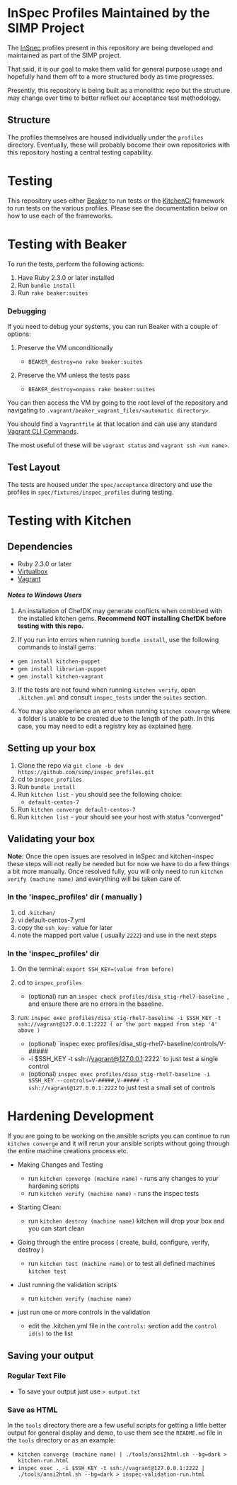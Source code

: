 # InSpec Profiles Maintained by the SIMP Project

The [InSpec](https://github.com/chef/inspec) profiles present in this
repository are being developed and maintained as part of the SIMP project.

That said, it is our goal to make them valid for general purpose usage and
hopefully hand them off to a more structured body as time progresses.

Presently, this repository is being built as a monolithic repo but the
structure may change over time to better reflect our acceptance test
methodology.

## Structure

The profiles themselves are housed individually under the ``profiles``
directory. Eventually, these will probably become their own repositories with
this repository hosting a central testing capability.

# Testing

This repository uses either [Beaker](https://github.com/puppetlabs/beaker) to
run tests or the [KitchenCI](http://kitchen.ci) framework to run tests on the
various profiles. Please see the documentation below on how to use each of the
frameworks.

# Testing with Beaker

To run the tests, perform the following actions:

1. Have Ruby 2.3.0 or later installed
2. Run ``bundle install``
3. Run ``rake beaker:suites``

### Debugging

If you need to debug your systems, you can run Beaker with a couple of options:

1. Preserve the VM unconditionally
   * ``BEAKER_destroy=no rake beaker:suites``

2. Preserve the VM unless the tests pass
   * ``BEAKER_destroy=onpass rake beaker:suites``

You can then access the VM by going to the root level of the repository and
navigating to `.vagrant/beaker_vagrant_files/<automatic directory>`.

You should find a `Vagrantfile` at that location and can use any standard
[Vagrant CLI Commands](https://www.vagrantup.com/docs/cli/).

The most useful of these will be ``vagrant status`` and ``vagrant ssh <vm name>``.

## Test Layout

The tests are housed under the ``spec/acceptance`` directory and use the
profiles in ``spec/fixtures/inspec_profiles`` during testing.

# Testing with Kitchen

## Dependencies

* Ruby 2.3.0 or later
* [Virtualbox](https://www.virtualbox.org)
* [Vagrant](https://www.vagrantup.com)

#### _Notes to Windows Users_

1. An installation of ChefDK may generate conflicts when combined with the
   installed kitchen gems. **Recommend NOT installing ChefDK before testing
   with this repo.**

2. If you run into errors when running ``bundle install``, use the following
   commands to install gems:
  * ``gem install kitchen-puppet``
  * ``gem install librarian-puppet``
  * ``gem install kitchen-vagrant``

3. If the tests are not found when running ``kitchen verify``, open
   ``.kitchen.yml`` and consult ``inspec_tests`` under the ``suites`` section.

4. You may also experience an error when running ``kitchen converge`` where a
   folder is unable to be created due to the length of the path. In this case,
   you may need to edit a registry key as explained
   [here](https://www.howtogeek.com/266621/how-to-make-windows-10-accept-file-paths-over-260-characters/).

## Setting up your box

1. Clone the repo via `git clone -b dev https://github.com/simp/inspec_profiles.git`
2. cd to `inspec_profiles`
3. Run ``bundle install``
4. Run `kitchen list` - you should see the following choice:
   * `default-centos-7`
5. Run `kitchen converge default-centos-7`
6. Run `kitchen list` - your should see your host with status "converged"

## Validating your box

**Note:** Once the open issues are resolved in InSpec and kitchen-inspec these
steps will not really be needed but for now we have to do a few things a bit
more manually. Once resolved fully, you will only need to run `kitchen verify
(machine name)` and everything will be taken care of.

### In the 'inspec_profiles' dir ( manually )

1. cd `.kitchen/`
2. vi default-centos-7.yml
3. copy the `ssh_key:` value for later
4. note the mapped port value ( usually `2222`) and use in the next steps

### In the 'inspec_profiles' dir

1. On the terminal: `export SSH_KEY=(value from before)`
2. cd to `inspec_profiles`
   * (optional) run an `inspec check profiles/disa_stig-rhel7-baseline `, and
   ensure there are no errors in the baseline.

3. run: `inspec exec profiles/disa_stig-rhel7-baseline -i $SSH_KEY -t
   ssh://vagrant@127.0.0.1:2222 ( or the port mapped from step '4' above )`
   * (optional) `inspec exec profiles/disa_stig-rhel7-baseline/controls/V-#####
   * -i $SSH_KEY -t
   ssh://vagrant@127.0.0.1:2222` to just test a single control
   * (optional) `inspec exec profiles/disa_stig-rhel7-baseline -i $SSH_KEY
   --controls=V-#####,V-##### -t ssh://vagrant@127.0.0.1:2222` to just test a
   small set of controls

# Hardening Development

If you are going to be working on the ansible scripts you can continue to run
`kitchen converge` and it will rerun your ansible scripts without going through
the entire machine creations process etc.

  * Making Changes and Testing
    - run `kitchen converge (machine name)` - runs any changes to your hardening scripts
    - run `kitchen verify (machine name)` - runs the inspec tests

  * Starting Clean:
    - run `kitchen destroy (machine name)` kitchen will drop your box and you can start clean
  * Going through the entire process ( create, build, configure, verify, destroy )
    - run `kitchen test (machine name)` or to test all defined machines `kitchen test`
  * Just running the validation scripts
    - run `kitchen verify (machine name)`
  * just run one or more controls in the validation
    - edit the .kitchen.yml file in the `controls:` section add the `control id(s)` to the list

## Saving your output

### Regular Text File
  * To save your output just use `> output.txt`

### Save as HTML

In the `tools` directory there are a few useful scripts for getting a little
better output for general display and demo, to use them see the `README.md`
file in the `tools` directory or as an example:

  * `kitchen converge (machine name) | ./tools/ansi2html.sh --bg=dark > kitchen-run.html`
  * `inspec exec . -i $SSH_KEY -t ssh://vagrant@127.0.0.1:2222 | ./tools/ansi2html.sh --bg=dark > inspec-validation-run.html`

